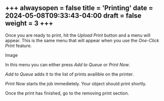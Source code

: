 +++
alwaysopen = false
title = 'Printing'
date = 2024-05-08T09:33:43-04:00
draft = false
weight = 3
+++
--- 

Once you are ready to print, hit the *Upload Print* button and a menu will appear. This is the same menu that will appear when you use the *One-Click Print* feature.

Image

In this menu you can either press *Add to Queue* or *Print Now*.

*Add to Queue* adds it to the list of prints availible on the printer.

*Print Now* starts the job immedietely. Your object should print shortly.

Once the print has finished, go to the removing print section.